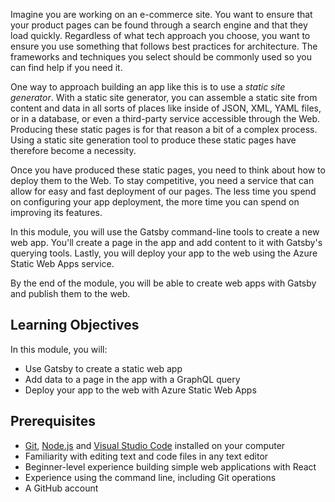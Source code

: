 Imagine you are working on an e-commerce site. You want to ensure that your product pages can be found through a search engine and that they load quickly. Regardless of what tech approach you choose, you want to ensure you use something that follows best practices for architecture. The frameworks and techniques you select should be commonly used so you can find help if you need it.

One way to approach building an app like this is to use a *static site generator*. With a static site generator, you can assemble a static site from content and data in all sorts of places like inside of JSON, XML, YAML files, or in a database, or even a third-party service accessible through the Web. Producing these static pages is for that reason a bit of a complex process. Using a static site generation tool to produce these static pages have therefore become a necessity.

Once you have produced these static pages, you need to think about how to deploy them to the Web. To stay competitive, you need a service that can allow for easy and fast deployment of our pages. The less time you spend on configuring your app deployment, the more time you can spend on improving its features.

In this module, you will use the Gatsby command-line tools to create a new web app. You'll create a page in the app and add content to it with Gatsby's querying tools. Lastly, you will deploy your app to the web using the Azure Static Web Apps service.

By the end of the module, you will be able to create web apps with Gatsby and publish them to the web.

## Learning Objectives

In this module, you will:

- Use Gatsby to create a static web app
- Add data to a page in the app with a GraphQL query
- Deploy your app to the web with Azure Static Web Apps

## Prerequisites

- [Git](https://git-scm.com/), [Node.js](https://nodejs.org/en/) and [Visual Studio Code](https://code.visualstudio.com/) installed on your computer
- Familiarity with editing text and code files in any text editor
- Beginner-level experience building simple web applications with React
- Experience using the command line, including Git operations
- A GitHub account
